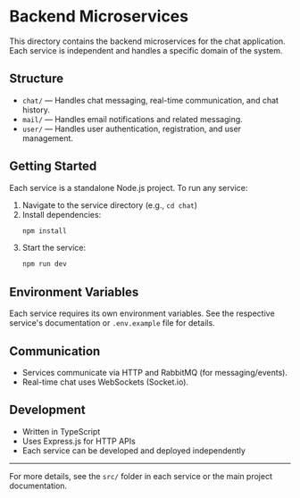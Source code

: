 # Backend Microservices

This directory contains the backend microservices for the chat application. Each service is independent and handles a specific domain of the system.

## Structure

- `chat/`  — Handles chat messaging, real-time communication, and chat history.
- `mail/`  — Handles email notifications and related messaging.
- `user/`  — Handles user authentication, registration, and user management.

## Getting Started

Each service is a standalone Node.js project. To run any service:

1. Navigate to the service directory (e.g., `cd chat`)
2. Install dependencies:
   ```sh
   npm install
   ```
3. Start the service:
   ```sh
   npm run dev
   ```

## Environment Variables
Each service requires its own environment variables. See the respective service's documentation or `.env.example` file for details.

## Communication
- Services communicate via HTTP and RabbitMQ (for messaging/events).
- Real-time chat uses WebSockets (Socket.io).

## Development
- Written in TypeScript
- Uses Express.js for HTTP APIs
- Each service can be developed and deployed independently

---

For more details, see the `src/` folder in each service or the main project documentation. 